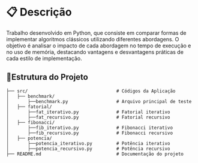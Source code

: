 # 📋 **Descrição**
Trabalho desenvolvido em Python, que consiste em comparar formas de implementar algoritmos clássicos utilizando diferentes abordagens. O objetivo é analisar o impacto de cada abordagem no tempo de execução e no uso de memória, destacando vantagens e desvantagens práticas de cada estilo de implementação.

## 📁**Estrutura do Projeto**

```
├── src/                                 # Códigos da Aplicação
│   ├── benchmark/
│       ├──benchmark.py                  # Arquivo principal de teste
│   ├── fatorial/
│       ├──fat_iterativo.py              # Fatorial iterativo
│       ├──fat_recursivo.py              # Fatorial recursivo
│   ├── fibonacci/
│       ├──fib_iterativo.py              # Fibonacci iterativo
│       ├──fib_recursivo.py              # Fibonacci recursivo
│   ├── potencia/
│       ├──potencia_iterativo.py         # Potência iterativo
│       ├──potencia_recursivo.py         # Potência recursivo
├── README.md                            # Documentação do projeto
```
